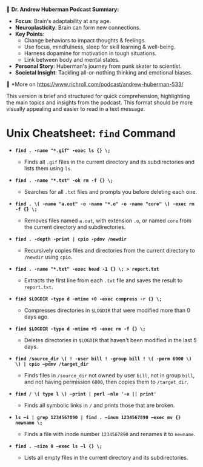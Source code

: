 
🧠 **Dr. Andrew Huberman Podcast Summary:**
- **Focus**: Brain's adaptability at any age.
- **Neuroplasticity**: Brain can form new connections.
- **Key Points**:
  - Change behaviors to impact thoughts & feelings.
  - Use focus, mindfulness, sleep for skill learning & well-being.
  - Harness dopamine for motivation in tough situations.
  - Link between body and mental states.
- **Personal Story**: Huberman's journey from punk skater to scientist.
- **Societal Insight**: Tackling all-or-nothing thinking and emotional biases.

🔗 *More on https://www.richroll.com/podcast/andrew-huberman-533/

This version is brief and structured for quick comprehension, highlighting the main topics and insights from the podcast.
This format should be more visually appealing and easier to read in a text message.

# Unix Cheatsheet: `find` Command
- **`find . -name "*.gif" -exec ls {} \;`**
  - Finds all `.gif` files in the current directory and its subdirectories and lists them using `ls`.

- **`find . -name "*.txt" -ok rm -f {} \;`**
  - Searches for all `.txt` files and prompts you before deleting each one.

- **`find . \( -name "a.out" -o -name "*.o" -o -name "core" \) -exec rm -f {} \;`**
  - Removes files named `a.out`, with extension `.o`, or named `core` from the current directory and subdirectories.

- **`find . -depth -print | cpio -pdmv /newdir`**
  - Recursively copies files and directories from the current directory to `/newdir` using `cpio`.

- **`find . -name "*.txt" -exec head -1 {} \; > report.txt`**
  - Extracts the first line from each `.txt` file and saves the result to `report.txt`.

- **`find $LOGDIR -type d -mtime +0 -exec compress -r {} \;`**
  - Compresses directories in `$LOGDIR` that were modified more than 0 days ago.

- **`find $LOGDIR -type d -mtime +5 -exec rm -f {} \;`**
  - Deletes directories in `$LOGDIR` that haven't been modified in the last 5 days.

- **`find /source_dir \( ! -user bill ! -group bill ! \( -perm 6000 \) \) | cpio –pdmv /target_dir`**
  - Finds files in `/source_dir` not owned by user `bill`, not in group `bill`, and not having permission `6000`, then copies them to `/target_dir`.

- **`find / \( type l \) –print | perl –nle '-e || print'`**
  - Finds all symbolic links in `/` and prints those that are broken.

- **`ls –i | grep 1234567890 | find . –inum 1234567890 –exec mv {} newname \;`**
  - Finds a file with inode number `1234567890` and renames it to `newname`.

- **`find . –size 0 –exec ls –l {} \;`**
  - Lists all empty files in the current directory and its subdirectories.

